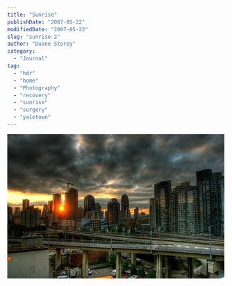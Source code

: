 ```yaml
---
title: "Sunrise"
publishDate: "2007-05-22"
modifiedDate: "2007-05-22"
slug: "sunrise-2"
author: "Duane Storey"
category:
  - "Journal"
tag:
  - "hdr"
  - "home"
  - "Photography"
  - "recovery"
  - "sunrise"
  - "surgery"
  - "yaletown"
---
```


  
![](_images/sunrise-1.jpg)